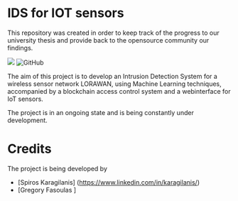 # IDS for IOT sensors

<!-- This README is updated only by collabolators of the project -->

This repository was created in order to keep track of the progress to our university thesis and provide back to the opensource community our findings.

![](https://img.shields.io/badge/Updated-September%20%207,%202022-lightgrey.svg)
<img alt="GitHub" src="https://img.shields.io/github/license/BlackPhoenixr/IDS-for-IOT-sensors-with-webinterface">

The aim of this project is to develop an Intrusion Detection System for a wireless sensor network LORAWAN, using Machine Learning techniques, accompanied by a blockchain access control system and a webinterface for IoT sensors.

The project is in an ongoing state and is being constantly under development.


# Credits 

The project is being developed by 
- [Spiros Karagilanis] (https://www.linkedin.com/in/karagilanis/)
- [Gregory Fasoulas ]





